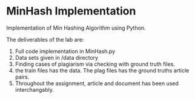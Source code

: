 # MinHash Implementation

Implementation of Min Hashing Algorithm using Python.

The deliverables of the lab are:

1. Full code implementation in MinHash.py
2. Data sets given in /data directory
3. Finding cases of plagiarism via checking with ground truth files.
4. the train files has the data. The plag files has the ground truths article pairs.
5. Throughout the assignment, article and document has been used interchangably.
